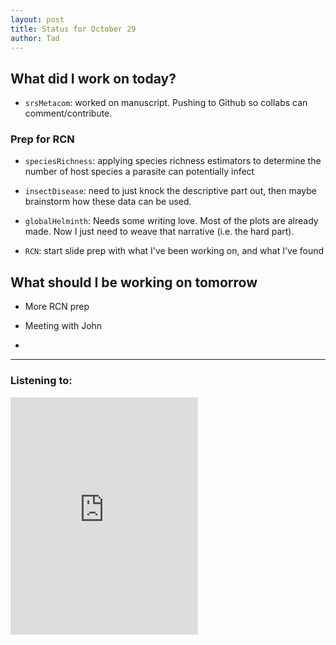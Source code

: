 ```yaml
---
layout: post
title: Status for October 29
author: Tad
---
```



## What did I work on today?

* `srsMetacom`: worked on manuscript. Pushing to Github so collabs can comment/contribute.

### Prep for RCN

* `speciesRichness`: applying species richness estimators to determine the number of host species a parasite can potentially infect

* `insectDisease`: need to just knock the descriptive part out, then maybe brainstorm how these data can be used. 

* `globalHelminth`: Needs some writing love. Most of the plots are already made. Now I just need to weave that narrative (i.e. the hard part). 

* `RCN`: start slide prep with what I've been working on, and what I've found





## What should I be working on tomorrow


* More RCN prep

* Meeting with John

* 







---

### Listening to:

<iframe src="https://embed.spotify.com/?uri=spotify:track:6mJqXhctXsfNw79Ly5Ek0G" width="300" height="380" frameborder="0" allowtransparency="true"></iframe>


<i class="fa fa-code" style="color:pink"> </i>

